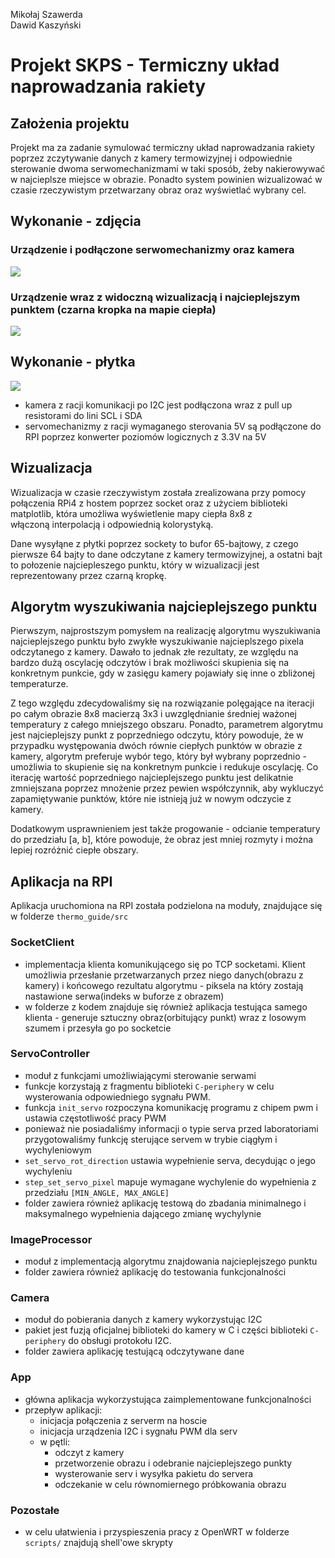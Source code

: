 Mikołaj Szawerda <br/>
Dawid Kaszyński

# Projekt SKPS - Termiczny układ naprowadzania rakiety

## Założenia projektu

Projekt ma za zadanie symulować termiczny układ naprowadzania rakiety poprzez zczytywanie danych z kamery termowizyjnej i odpowiednie sterowanie dwoma serwomechanizmami w taki sposób, żeby nakierowywać w najcieplsze miejsce w obrazie. Ponadto system powinien wizualizować w czasie rzeczywistym przetwarzany obraz oraz wyświetlać wybrany cel.

## Wykonanie - zdjęcia

### Urządzenie i podłączone serwomechanizmy oraz kamera

![](img/urzadzenie.jpg)


### Urządzenie wraz z widoczną wizualizacją i najcieplejszym punktem (czarna kropka na mapie ciepła)

![](img/urzadzenie_i_wizualizacja.jpg)

## Wykonanie - płytka

![](fritzing/thermo_guide_bb.png)

- kamera z racji komunikacji po I2C jest podłączona wraz z pull up resistorami do lini SCL i SDA
- servomechanizmy z racji wymaganego sterovania 5V są podłączone do RPI poprzez konwerter poziomów logicznych z 3.3V na 5V

## Wizualizacja

Wizualizacja w czasie rzeczywistym została zrealizowana przy pomocy połączenia RPi4 z hostem poprzez socket oraz z użyciem biblioteki matplotlib, która umożliwa wyświetlenie mapy ciepła 8x8 z włączoną interpolacją i odpowiednią kolorystyką.

Dane wysyłąne z płytki poprzez sockety to bufor 65-bajtowy, z czego pierwsze 64 bajty to dane odczytane z kamery termowizyjnej, a ostatni bajt to połozenie najciepleszego punktu, który w wizualizacji jest reprezentowany przez czarną kropkę.

## Algorytm wyszukiwania najcieplejszego punktu

Pierwszym, najprostszym pomysłem na realizację algorytmu wyszukiwania najcieplejszego punktu było zwykłe wyszukiwanie najcieplszego pixela odczytanego z kamery. Dawało to jednak złe rezultaty, ze względu na bardzo dużą oscylację odczytów i brak możliwości skupienia się na konkretnym punkcie, gdy w zasięgu kamery pojawiały się inne o zbliżonej temperaturze.

Z tego względu zdecydowaliśmy się na rozwiązanie polęgające na iteracji po całym obrazie 8x8 macierzą 3x3 i uwzględnianie średniej ważonej temperatury z całego mniejszego obszaru. Ponadto, parametrem algorytmu jest najcieplejszy punkt z poprzedniego odczytu, który powoduje, że w przypadku występowania dwóch równie ciepłych punktów w obrazie z kamery, algorytm preferuje wybór tego, który był wybrany poprzednio - umożliwia to skupienie się na konkretnym punkcie i redukuje oscylację. Co iterację wartość poprzedniego najcieplejszego punktu jest delikatnie zmniejszana poprzez mnożenie przez pewien współczynnik, aby wykluczyć zapamiętywanie punktów, które nie istnieją już w nowym odczycie z kamery.

Dodatkowym usprawnieniem jest także progowanie - odcianie temperatury do przedziału [a, b], które powoduje, że obraz jest mniej rozmyty i można lepiej rozróżnić ciepłe obszary.

## Aplikacja na RPI

Aplikacja uruchomiona na RPI została podzielona na moduły, znajdujące się w folderze `thermo_guide/src`

### SocketClient
- implementacja klienta komunikującego się po TCP socketami. Klient umożliwia przesłanie przetwarzanych przez niego danych(obrazu z kamery) i końcowego rezultatu algorytmu - piksela na który zostają nastawione serwa(indeks w buforze z obrazem)
- w folderze z kodem znajduje się również aplikacja testująca samego klienta - generuje sztuczny obraz(orbitujący punkt) wraz z losowym szumem i przesyła go po socketcie

### ServoController
- moduł z funkcjami umożliwiającymi sterowanie serwami
- funkcje korzystają z fragmentu biblioteki `C-periphery` w celu wysterowania odpowiedniego sygnału PWM.
- funkcja `init_servo` rozpoczyna komunikację programu z chipem pwm i ustawia częstotliwość pracy PWM
- ponieważ nie posiadaliśmy informacji o typie serva przed laboratoriami przygotowaliśmy funkcję sterujące servem w trybie ciągłym i wychyleniowym
- `set_servo_rot_direction` ustawia wypełnienie serva, decydując o jego wychyleniu
- `step_set_servo_pixel` mapuje wymagane wychylenie do wypełnienia z przedziału `[MIN_ANGLE, MAX_ANGLE]`
- folder zawiera również aplikację testową do zbadania minimalnego i maksymalnego wypełnienia dającego zmianę wychylynie

### ImageProcessor
- moduł z implementacją algorytmu znajdowania najcieplejszego punktu
- folder zawiera również aplikację do testowania funkcjonalności

### Camera
- moduł do pobierania danych z kamery wykorzystując I2C
- pakiet jest fuzją oficjalnej biblioteki do kamery w C i części biblioteki `C-periphery` do obsługi protokołu I2C.
- folder zawiera aplikację testującą odczytywane dane

### App
- główna aplikacja wykorzystująca zaimplementowane funkcjonalności
- przepływ aplikacji:
    - inicjacja połączenia z serverm na hoscie
    - inicjacja urządzenia I2C i sygnału PWM dla serv
    - w pętli:
        - odczyt z kamery
        - przetworzenie obrazu i odebranie najcieplejszego punkty
        - wysterowanie serv i wysyłka pakietu do servera
        - odczekanie w celu równomiernego próbkowania obrazu

### Pozostałe
- w celu ułatwienia i przyspieszenia pracy z OpenWRT w folderze `scripts/` znajdują shell'owe skrypty
